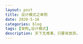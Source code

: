 ```yaml
---
layout: post
title: 设计模式之单例
date: 2020-5-16
categories: blog
tags: [架构,设计模式]
description: 天下无难事，只要肯放弃。
---
```



